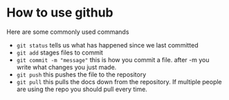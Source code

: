 # How to use github 

Here are some commonly used commands 

- `git status` tells us what has happened since we last committed
- `git add` stages files to commit 
- `git commit -m "message"` this is how you commit a file. after -m you write what changes you just made.
- `git push` this pushes the file to the repository
- `git pull` this pulls the docs down from the repository. If multiple people are using the repo you should pull every time. 

